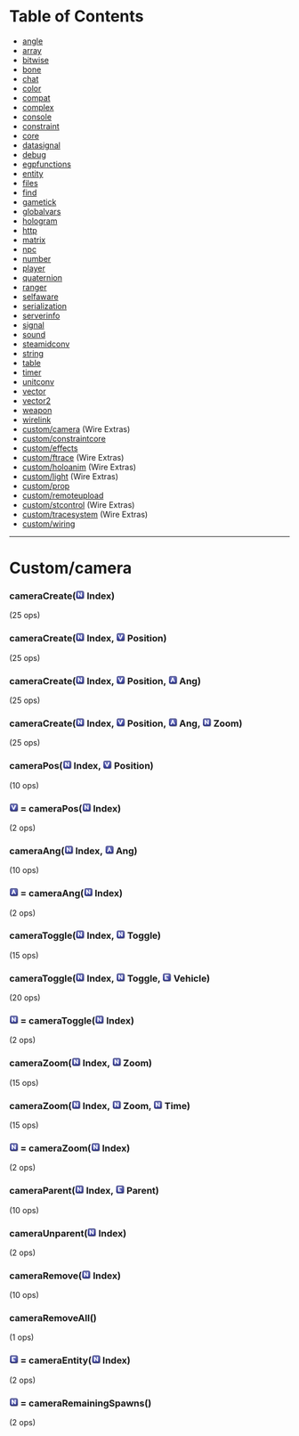 # Table of Contents

* [angle](e2-docs-angle)
* [array](e2-docs-array)
* [bitwise](e2-docs-bitwise)
* [bone](e2-docs-bone)
* [chat](e2-docs-chat)
* [color](e2-docs-color)
* [compat](e2-docs-compat)
* [complex](e2-docs-complex)
* [console](e2-docs-console)
* [constraint](e2-docs-constraint)
* [core](e2-docs-core)
* [datasignal](e2-docs-datasignal)
* [debug](e2-docs-debug)
* [egpfunctions](e2-docs-egpfunctions)
* [entity](e2-docs-entity)
* [files](e2-docs-files)
* [find](e2-docs-find)
* [gametick](e2-docs-gametick)
* [globalvars](e2-docs-globalvars)
* [hologram](e2-docs-hologram)
* [http](e2-docs-http)
* [matrix](e2-docs-matrix)
* [npc](e2-docs-npc)
* [number](e2-docs-number)
* [player](e2-docs-player)
* [quaternion](e2-docs-quaternion)
* [ranger](e2-docs-ranger)
* [selfaware](e2-docs-selfaware)
* [serialization](e2-docs-serialization)
* [serverinfo](e2-docs-serverinfo)
* [signal](e2-docs-signal)
* [sound](e2-docs-sound)
* [steamidconv](e2-docs-steamidconv)
* [string](e2-docs-string)
* [table](e2-docs-table)
* [timer](e2-docs-timer)
* [unitconv](e2-docs-unitconv)
* [vector](e2-docs-vector)
* [vector2](e2-docs-vector2)
* [weapon](e2-docs-weapon)
* [wirelink](e2-docs-wirelink)
* [custom/camera](e2-docs-custom-camera) (Wire Extras)
* [custom/constraintcore](e2-docs-custom-constraintcore)
* [custom/effects](e2-docs-custom-effects)
* [custom/ftrace](e2-docs-custom-ftrace) (Wire Extras)
* [custom/holoanim](e2-docs-custom-holoanim) (Wire Extras)
* [custom/light](e2-docs-custom-light) (Wire Extras)
* [custom/prop](e2-docs-custom-prop)
* [custom/remoteupload](e2-docs-custom-remoteupload)
* [custom/stcontrol](e2-docs-custom-stcontrol) (Wire Extras)
* [custom/tracesystem](e2-docs-custom-tracesystem) (Wire Extras)
* [custom/wiring](e2-docs-custom-wiring)
***

# Custom/camera

### cameraCreate(![Number](Type-Number.png "Number") Index)

 (25 ops)

### cameraCreate(![Number](Type-Number.png "Number") Index, ![Vector](Type-Vector.png "Vector") Position)

 (25 ops)

### cameraCreate(![Number](Type-Number.png "Number") Index, ![Vector](Type-Vector.png "Vector") Position, ![Angle](Type-Angle.png "Angle") Ang)

 (25 ops)

### cameraCreate(![Number](Type-Number.png "Number") Index, ![Vector](Type-Vector.png "Vector") Position, ![Angle](Type-Angle.png "Angle") Ang, ![Number](Type-Number.png "Number") Zoom)

 (25 ops)

### cameraPos(![Number](Type-Number.png "Number") Index, ![Vector](Type-Vector.png "Vector") Position)

 (10 ops)

### ![Vector](Type-Vector.png "Vector") = cameraPos(![Number](Type-Number.png "Number") Index)

 (2 ops)

### cameraAng(![Number](Type-Number.png "Number") Index, ![Angle](Type-Angle.png "Angle") Ang)

 (10 ops)

### ![Angle](Type-Angle.png "Angle") = cameraAng(![Number](Type-Number.png "Number") Index)

 (2 ops)

### cameraToggle(![Number](Type-Number.png "Number") Index, ![Number](Type-Number.png "Number") Toggle)

 (15 ops)

### cameraToggle(![Number](Type-Number.png "Number") Index, ![Number](Type-Number.png "Number") Toggle, ![Entity](Type-Entity.png "Entity") Vehicle)

 (20 ops)

### ![Number](Type-Number.png "Number") = cameraToggle(![Number](Type-Number.png "Number") Index)

 (2 ops)

### cameraZoom(![Number](Type-Number.png "Number") Index, ![Number](Type-Number.png "Number") Zoom)

 (15 ops)

### cameraZoom(![Number](Type-Number.png "Number") Index, ![Number](Type-Number.png "Number") Zoom, ![Number](Type-Number.png "Number") Time)

 (15 ops)

### ![Number](Type-Number.png "Number") = cameraZoom(![Number](Type-Number.png "Number") Index)

 (2 ops)

### cameraParent(![Number](Type-Number.png "Number") Index, ![Entity](Type-Entity.png "Entity") Parent)

 (10 ops)

### cameraUnparent(![Number](Type-Number.png "Number") Index)

 (2 ops)

### cameraRemove(![Number](Type-Number.png "Number") Index)

 (10 ops)

### cameraRemoveAll()

 (1 ops)

### ![Entity](Type-Entity.png "Entity") = cameraEntity(![Number](Type-Number.png "Number") Index)

 (2 ops)

### ![Number](Type-Number.png "Number") = cameraRemainingSpawns()

 (2 ops)